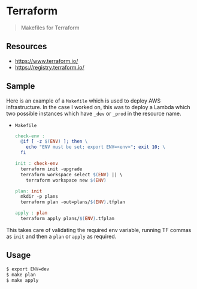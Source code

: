 # Terraform
> Makefiles for Terraform

## Resources

- https://www.terraform.io/
- https://registry.terraform.io/


## Sample

Here is an example of a `Makefile` which is used to deploy AWS infrastructure. In the case I worked on, this was to deploy a Lambda which two possible instances which have `_dev` or `_prod` in the resource name.

- `Makefile`
    ```Makefile
    check-env :
      @if [ -z $(ENV) ]; then \
        echo "ENV must be set; export ENV=<env>"; exit 10; \
      fi

    init : check-env
      terraform init -upgrade
      terraform workspace select $(ENV) || \
        terraform workspace new $(ENV)

    plan: init
      mkdir -p plans
      terraform plan -out=plans/$(ENV).tfplan

    apply : plan
      terraform apply plans/$(ENV).tfplan
    ```
    
This takes care of validating the required env variable, running TF commas as `init` and then a `plan` or `apply` as required.


## Usage

```sh
$ export ENV=dev
$ make plan
$ make apply
```
